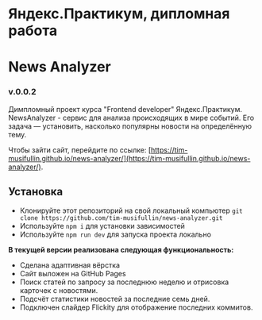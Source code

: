 # Яндекс.Практикум, дипломная работа
# News Analyzer

### v.0.0.2

Димпломный проект курса "Frontend developer" Яндекс.Практикум.
NewsAnalyzer - сервис для анализа происходящих в мире событий. Его задача — установить, насколько популярны новости на определённую тему.

Чтобы зайти сайт, перейдите по ссылке: [https://tim-musifullin.github.io/news-analyzer/](https://tim-musifullin.github.io/news-analyzer/).

## Установка

* Клонируйте этот репозиторий на свой локальный компьютер
`git clone https://github.com/tim-musifullin/news-analyzer.git`
* Используйте `npm i` для установки зависимостей
* Используйте `npm run dev` для запуска проекта локально

**В текущей версии реализована следующая функциональность:**

* Сделана адаптивная вёрстка
* Сайт выложен на GitHub Pages
* Поиск статей по запросу за последнюю неделю и отрисовка карточек с новостями.
* Подсчёт статистики новостей за последние семь дней.
* Подключен слайдер Flickity для отображение последних коммитов.

